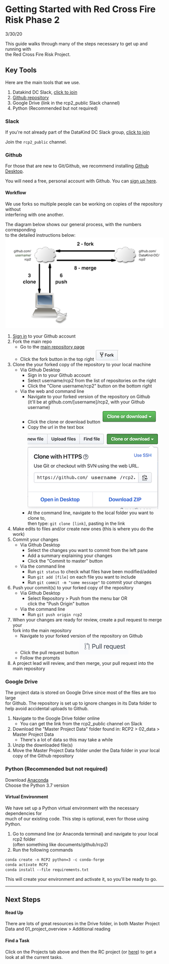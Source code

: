 # Getting Started with Red Cross Fire Risk Phase 2
3/30/20

This guide walks through many of the steps necessary to get up and running with<br>
the Red Cross Fire Risk Project.

## Key Tools
Here are the main tools that we use.
1. Datakind DC Slack, [click to join](https://dkdc.herokuapp.com/)
2. [Github repository](https://github.com/DataKind-DC/rcp2/)
3. Google Drive (link in the rcp2_public Slack channel)
4. Python (Recommended but not required)

### Slack
If you're not already part of the DataKind DC Slack group, [click to join](https://dkdc.herokuapp.com/)

Join the `rcp2_public` channel.

### Github
For those that are new to Git/Github, we recommend installing [Github Desktop](https://desktop.github.com/).

You will need a free, personal account with Github.  You can [sign up here](https://github.com/join).

#### Workflow
We use forks so multiple people can be working on copies of the repository without<br>
interfering with one another.

The diagram below shows our general process, with the numbers corresponding<br>
to the detailed instructions below:
![](getting_started_imgs/fork_clone_diagram.png)

1. [Sign in](https://github.com/login) to your Github account
2. Fork the main repo
	* Go to the [main repository page](https://github.com/DataKind-DC/rcp2/)
	* Click the fork button in the top right ![](getting_started_imgs/github_fork_button.png)
3. Clone the your forked copy of the repository to your local machine
    * Via Github Desktop
        * Sign in to your Github account
        * Select username/rcp2 from the list of repositories on the right
        * Click the "Clone username/rcp2" button on the bottom right
    * Via the web and command line
        * Navigate to your forked version of the repository on Github <br>
        (it'll be at github.com/[username]/rcp2, with your Github username)
        * Click the clone or download button ![](getting_started_imgs/github_clone_button.jpeg)
        * Copy the url in the text box ![](getting_started_imgs/github_clone_button_on_press.jpeg)
        * At the command line, navigate to the local folder you want to clone to, <br> then type: `git clone [link]`, pasting in the link
4. Make edits to files and/or create new ones (this is where you do the work)
5. Commit your changes
    * Via Github Desktop
        * Select the changes you want to commit from the left pane
        * Add a summary explaining your changes
        * Click the "Commit to master" button
    * Via the command line
        * Run `git status` to check what files have been modified/added
        * Run `git add [file]` on each file you want to include
        * Run `git commit -m "some message"` to commit your changes
6. Push your commit(s) to your forked copy of the repository
    * Via Github Desktop
        * Select Repository > Push from the menu bar OR <br>
        click the "Push Origin" button
    * Via the command line
        * Run `git push origin rcp2`
7. When your changes are ready for review, create a pull request to merge your <br> fork into the main repository
    * Navigate to your forked version of the repository on Github
    * Click the pull request button ![](getting_started_imgs/github_pull_request_button.jpeg)
    * Follow the prompts
8. A project lead will review, and then merge, your pull request into the main repository


### Google Drive
The project data is stored on Google Drive since most of the files are too large<br>
for Github.  The repository is set up to ignore changes in its Data folder to<br>
help avoid accidental uploads to Github.

1. Navigate to the Google Drive folder online
    * You can get the link from the rcp2_public channel on Slack
2. Download the "Master Project Data" folder found in: RCP2 > 02_data > Master Project Data
    * There's a lot of data so this may take a while
3. Unzip the downloaded file(s)
4. Move the Master Project Data folder under the Data folder in your local<br>
copy of the Github repository

### Python (Recommended but not required)
Download [Anaconda](https://www.anaconda.com/distribution/#download-section) <br>
Choose the Python 3.7 version

#### Virtual Environment
We have set up a Python virtual environment with the necessary dependencies for<br>
much of our existing code.  This step is optional, even for those using Python.

1. Go to command line (or Anaconda terminal) and navigate to your local rcp2 folder<br>
(often something like documents/github/rcp2)
2. Run the following commands
  ```
  conda create -n RCP2 python=3 -c conda-forge
  conda activate RCP2
  conda install --file requirements.txt
  ```
  This will create your environment and activate it, so you'll be ready to go.

-----

## Next Steps

#### Read Up
There are lots of great resources in the Drive folder, in both Master Project<br>
Data and 01_project_overview > Additional reading

#### Find a Task
Click on the Projects tab above and then the RC project (or [here](https://github.com/DataKind-DC/rcp2/projects/1)) to get a look at all the current tasks.
